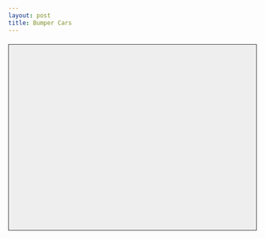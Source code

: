 ```yaml
---
layout: post
title: Bumper Cars
---
```


<html lang="en">
<head>
  <meta charset="UTF-8">
  <title>Bumper Cars Game</title>
  <style>
    canvas {
      border: 1px solid #333;
      background: #eee;
      display: block;
      margin: 20px auto;
    }
  </style>
</head>
<body>
  <canvas id="gameCanvas" width="800" height="600"></canvas>
  <script type="module">
    import {player} from './move.js';
    import {camera} from './camera.js';
    import {addTiles, drawTiles} from './tile.js';
    const canvas = document.getElementById('gameCanvas');
    const ctx = canvas.getContext('2d');
    const keys = {};
    function keysDetection() {
        if (keys['w']) player.yv -= player.speed;
        if (keys['s']) player.yv += player.speed;
        if (keys['a']) player.xv -= player.speed;
        if (keys['d']) player.xv += player.speed;
    };
    //
    function update() {
        ctx.clearRect(0,0,canvas.width,canvas.height);
        keysDetection();
        player.xv *= 0.95;
        player.yv *= 0.95;
        player.x += player.xv;
        player.y += player.yv;
        ctx.fillStyle = 'blue';
        ctx.fillRect(player.x+canvas.width/2,player.y+canvas.height/2,25,25);
        requestAnimationFrame(update);
    };
    update();
    document.addEventListener('keydown', (e) => {
        keys[e.key.toLowerCase()] = true;
    });
    document.addEventListener('keyup', (e) => {
        keys[e.key.toLowerCase()] = false;
    });
  </script>
</body>
</html>